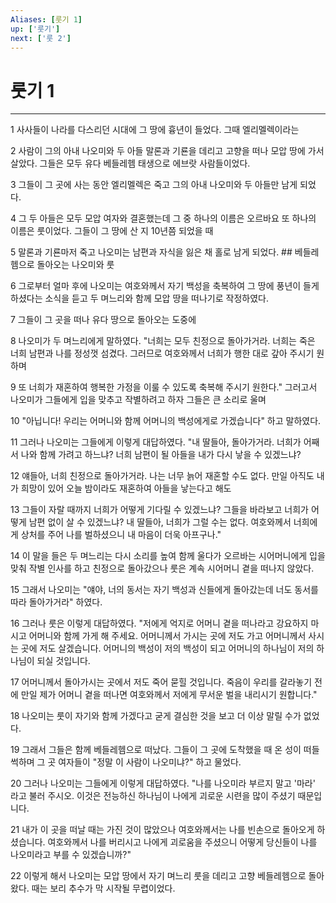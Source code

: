 ```yaml
---
Aliases: [룻기 1]
up: ['룻기']
next: ['룻 2']
---
```

# 룻기 1

***


1 사사들이 나라를 다스리던 시대에 그 땅에 흉년이 들었다. 그때 엘리멜렉이라는 

2 사람이 그의 아내 나오미와 두 아들 말론과 기룐을 데리고 고향을 떠나 모압 땅에 가서 살았다. 그들은 모두 유다 베들레헴 태생으로 에브랏 사람들이었다. 

3 그들이 그 곳에 사는 동안 엘리멜렉은 죽고 그의 아내 나오미와 두 아들만 남게 되었다. 

4 그 두 아들은 모두 모압 여자와 결혼했는데 그 중 하나의 이름은 오르바요 또 하나의 이름은 룻이었다. 그들이 그 땅에 산 지 10년쯤 되었을 때 

5 말론과 기룐마저 죽고 나오미는 남편과 자식을 잃은 채 홀로 남게 되었다. ## 베들레헴으로 돌아오는 나오미와 룻 

6 그로부터 얼마 후에 나오미는 여호와께서 자기 백성을 축복하여 그 땅에 풍년이 들게 하셨다는 소식을 듣고 두 며느리와 함께 모압 땅을 떠나기로 작정하였다. 

7 그들이 그 곳을 떠나 유다 땅으로 돌아오는 도중에 

8 나오미가 두 며느리에게 말하였다. "너희는 모두 친정으로 돌아가거라. 너희는 죽은 너희 남편과 나를 정성껏 섬겼다. 그러므로 여호와께서 너희가 행한 대로 갚아 주시기 원하며 

9 또 너희가 재혼하여 행복한 가정을 이룰 수 있도록 축복해 주시기 원한다." 그러고서 나오미가 그들에게 입을 맞추고 작별하려고 하자 그들은 큰 소리로 울며 

10 "아닙니다! 우리는 어머니와 함께 어머니의 백성에게로 가겠습니다" 하고 말하였다. 

11 그러나 나오미는 그들에게 이렇게 대답하였다. "내 딸들아, 돌아가거라. 너희가 어째서 나와 함께 가려고 하느냐? 너희 남편이 될 아들을 내가 다시 낳을 수 있겠느냐? 

12 얘들아, 너희 친정으로 돌아가거라. 나는 너무 늙어 재혼할 수도 없다. 만일 아직도 내가 희망이 있어 오늘 밤이라도 재혼하여 아들을 낳는다고 해도 

13 그들이 자랄 때까지 너희가 어떻게 기다릴 수 있겠느냐? 그들을 바라보고 너희가 어떻게 남편 없이 살 수 있겠느냐? 내 딸들아, 너희가 그럴 수는 없다. 여호와께서 너희에게 상처를 주어 나를 벌하셨으니 내 마음이 더욱 아프구나." 

14 이 말을 들은 두 며느리는 다시 소리를 높여 함께 울다가 오르바는 시어머니에게 입을 맞춰 작별 인사를 하고 친정으로 돌아갔으나 룻은 계속 시어머니 곁을 떠나지 않았다. 

15 그래서 나오미는 "얘야, 너의 동서는 자기 백성과 신들에게 돌아갔는데 너도 동서를 따라 돌아가거라" 하였다. 

16 그러나 룻은 이렇게 대답하였다. "저에게 억지로 어머니 곁을 떠나라고 강요하지 마시고 어머니와 함께 가게 해 주세요. 어머니께서 가시는 곳에 저도 가고 어머니께서 사시는 곳에 저도 살겠습니다. 어머니의 백성이 저의 백성이 되고 어머니의 하나님이 저의 하나님이 되실 것입니다. 

17 어머니께서 돌아가시는 곳에서 저도 죽어 묻힐 것입니다. 죽음이 우리를 갈라놓기 전에 만일 제가 어머니 곁을 떠나면 여호와께서 저에게 무서운 벌을 내리시기 원합니다." 

18 나오미는 룻이 자기와 함께 가겠다고 굳게 결심한 것을 보고 더 이상 말릴 수가 없었다. 

19 그래서 그들은 함께 베들레헴으로 떠났다. 그들이 그 곳에 도착했을 때 온 성이 떠들썩하며 그 곳 여자들이 "정말 이 사람이 나오미냐?" 하고 물었다. 

20 그러나 나오미는 그들에게 이렇게 대답하였다. "나를 나오미라 부르지 말고 '마라' 라고 불러 주시오. 이것은 전능하신 하나님이 나에게 괴로운 시련을 많이 주셨기 때문입니다. 

21 내가 이 곳을 떠날 때는 가진 것이 많았으나 여호와께서는 나를 빈손으로 돌아오게 하셨습니다. 여호와께서 나를 버리시고 나에게 괴로움을 주셨으니 어떻게 당신들이 나를 나오미라고 부를 수 있겠습니까?" 

22 이렇게 해서 나오미는 모압 땅에서 자기 며느리 룻을 데리고 고향 베들레헴으로 돌아왔다. 때는 보리 추수가 막 시작될 무렵이었다.
